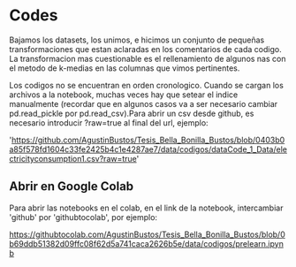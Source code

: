 # Codes
Bajamos los datasets, los unimos, e hicimos un conjunto de pequeñas transformaciones que estan aclaradas en los comentarios de cada codigo. 
La transformacion mas cuestionable es el rellenamiento de algunos nas con el metodo de k-medias en las columnas que vimos pertinentes.

Los codigos no se encuentran en orden cronologico. Cuando se cargan los archivos a la notebook, muchas veces hay que setear el indice manualmente (recordar que en algunos casos va a ser necesario cambiar pd.read_pickle por pd.read_csv).Para abrir un csv desde github, es necesario introducir ?raw=true al final del url, ejemplo:

'https://github.com/AgustinBustos/Tesis_Bella_Bonilla_Bustos/blob/0403b0a85f578fd1604c33fe2425b4c1e4287ae7/data/codigos/dataCode_1_Data/electricityconsumption1.csv?raw=true'

## Abrir en Google Colab

Para abrir las notebooks en el colab, en el link de la notebook, intercambiar 'github' por 'githubtocolab', por ejemplo:

https://githubtocolab.com/AgustinBustos/Tesis_Bella_Bonilla_Bustos/blob/0b69ddb51382d09ffc08f62d5a741caca2626b5e/data/codigos/prelearn.ipynb


